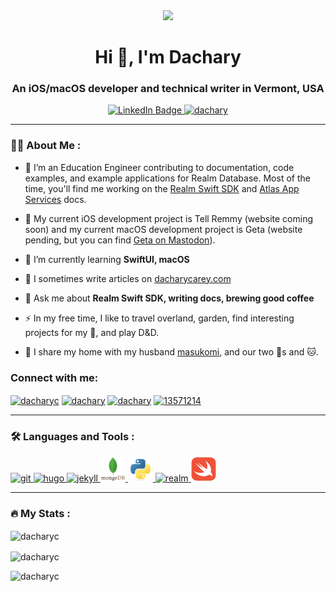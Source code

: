 
<!---
dacharyc/dacharyc is a ✨ special ✨ repository because its `README.md` (this file) appears on your GitHub profile.
You can click the Preview link to take a look at your changes.
--->

<div id="header" align="center">
  <img src="https://media.giphy.com/media/Lny6Rw04nsOOc/giphy.gif"/>
</div>

<h1 align="center">Hi 👋, I'm Dachary</h1>
<h3 align="center">An iOS/macOS developer and technical writer in Vermont, USA</h3>

<div id="badges" align="center">
  <a href="https://www.linkedin.com/in/dachary/">
    <img src="https://img.shields.io/badge/LinkedIn-blue?style=for-the-badge&logo=linkedin&logoColor=white" alt="LinkedIn Badge"/>
  </a>
  <a href="https://mstdn.social/@dachary">
    <img src="https://raw.githubusercontent.com/FortAwesome/Font-Awesome/6.x/svgs/brands/mastodon.svg" width="40" height="40" alt="dachary">
  </a>
</div>

---
### :woman_technologist: About Me :

- :telescope: I’m an Education Engineer contributing to documentation, code examples, and example applications for Realm Database.
  Most of the time, you'll find me working on the [Realm Swift SDK](https://www.mongodb.com/docs/realm/sdk/swift/) and [Atlas App Services](https://www.mongodb.com/docs/atlas/app-services/) docs.

- :iphone: My current iOS development project is Tell Remmy (website coming soon) and my current macOS development project is Geta (website pending, but you can find [Geta on Mastodon](https://corporaterunaways.social/@geta)).

- 🌱 I’m currently learning **SwiftUI, macOS**

- 📝 I sometimes write articles on [dacharycarey.com](dacharycarey.com)

- 💬 Ask me about **Realm Swift SDK, writing docs, brewing good coffee**

- :zap: In my free time, I like to travel overland, garden, find interesting projects for my 🚜, and play D&D.

- :house_with_garden: I share my home with my husband [masukomi](https://github.com/masukomi), and our two 🐶s and 🐱.

<h3 align="left">Connect with me:</h3>
<p align="left">
<a href="https://dev.to/dacharyc" target="blank"><img align="center" src="https://raw.githubusercontent.com/rahuldkjain/github-profile-readme-generator/master/src/images/icons/Social/devto.svg" alt="dacharyc" height="30" width="40" /></a>
<a href="https://mstdn.social/@dachary" target="blank"><img align="center" src="https://raw.githubusercontent.com/FortAwesome/Font-Awesome/6.x/svgs/brands/mastodon.svg" alt="dachary" height="30" width="40" /></a>
<a href="https://linkedin.com/in/dachary" target="blank"><img align="center" src="https://raw.githubusercontent.com/rahuldkjain/github-profile-readme-generator/master/src/images/icons/Social/linked-in-alt.svg" alt="dachary" height="30" width="40" /></a>
<a href="https://stackoverflow.com/users/13571214" target="blank"><img align="center" src="https://raw.githubusercontent.com/rahuldkjain/github-profile-readme-generator/master/src/images/icons/Social/stack-overflow.svg" alt="13571214" height="30" width="40" /></a>
</p>

---

### :hammer_and_wrench: Languages and Tools :

<p align="left"> <a href="https://git-scm.com/" target="_blank" rel="noreferrer"> <img src="https://www.vectorlogo.zone/logos/git-scm/git-scm-icon.svg" alt="git" width="40" height="40"/> </a> <a href="https://gohugo.io/" target="_blank" rel="noreferrer"> <img src="https://api.iconify.design/logos-hugo.svg" alt="hugo" width="40" height="40"/> </a> <a href="https://jekyllrb.com/" target="_blank" rel="noreferrer"> <img src="https://www.vectorlogo.zone/logos/jekyllrb/jekyllrb-icon.svg" alt="jekyll" width="40" height="40"/> </a> <a href="https://www.mongodb.com/" target="_blank" rel="noreferrer"> <img src="https://raw.githubusercontent.com/devicons/devicon/master/icons/mongodb/mongodb-original-wordmark.svg" alt="mongodb" width="40" height="40"/> </a> <a href="https://www.python.org" target="_blank" rel="noreferrer"> <img src="https://raw.githubusercontent.com/devicons/devicon/master/icons/python/python-original.svg" alt="python" width="40" height="40"/> </a> <a href="https://realm.io/" target="_blank" rel="noreferrer"> <img src="https://raw.githubusercontent.com/bestofjs/bestofjs-webui/8665e8c267a0215f3159df28b33c365198101df5/public/logos/realm.svg" alt="realm" width="40" height="40"/> </a> <a href="https://developer.apple.com/swift/" target="_blank" rel="noreferrer"> <img src="https://raw.githubusercontent.com/devicons/devicon/master/icons/swift/swift-original.svg" alt="swift" width="40" height="40"/> </a> </p>

---

### :fire: My Stats :

<p><img align="center" src="https://github-readme-streak-stats.herokuapp.com/?user=dacharyc&theme=radical" alt="dacharyc" /></p>

<p><img align="center" src="https://github-readme-stats.vercel.app/api?username=dacharyc&hide=rank&show_icons=true&theme=radical&locale=en" alt="dacharyc" /></p>

<p><img align="left" src="https://github-readme-stats.vercel.app/api/top-langs?username=dacharyc&show_icons=true&theme=radical&locale=en&layout=compact" alt="dacharyc" /></p>
